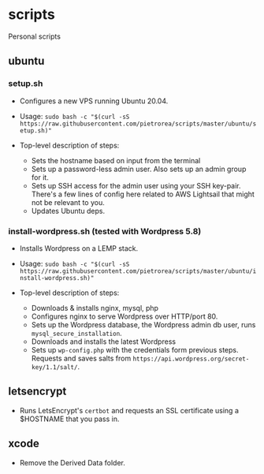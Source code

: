 # scripts
Personal scripts

## ubuntu

### setup.sh

- Configures a new VPS running Ubuntu 20.04.
- Usage: `sudo bash -c "$(curl -sS https://raw.githubusercontent.com/pietrorea/scripts/master/ubuntu/setup.sh)"`

- Top-level description of steps:
  - Sets the hostname based on input from the terminal
  - Sets up a password-less admin user. Also sets up an admin group for it.
  - Sets up SSH access for the admin user using your SSH key-pair. There's a few lines of config here related to AWS Lightsail that might not be relevant to you.
  - Updates Ubuntu deps.

### install-wordpress.sh (tested with Wordpress 5.8)

- Installs Wordpress on a LEMP stack.
- Usage: `sudo bash -c "$(curl -sS https://raw.githubusercontent.com/pietrorea/scripts/master/ubuntu/install-wordpress.sh)"`

- Top-level description of steps:
  - Downloads & installs nginx, mysql, php
  - Configures nginx to serve Wordpress over HTTP/port 80.
  - Sets up the Wordpress database, the Wordpress admin db user, runs `mysql_secure_installation`.
  - Downloads and installs the latest Wordpress
  - Sets up `wp-config.php` with the credentials form previous steps. Requests and saves salts from `https://api.wordpress.org/secret-key/1.1/salt/`.

## letsencrypt

- Runs LetsEncrypt's `certbot` and requests an SSL certificate using a $HOSTNAME that you pass in.
## xcode
- Remove the Derived Data folder.
